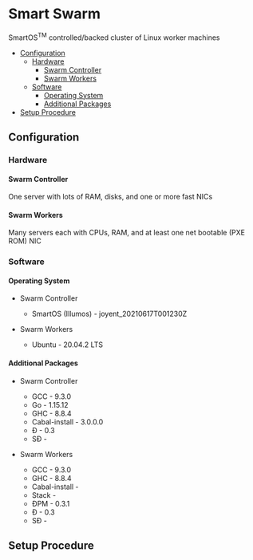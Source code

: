 # Smart Swarm

SmartOS<sup>TM</sup> controlled/backed cluster of Linux worker machines

- [Configuration](#configuration)
  - [Hardware](#hardware)
    - [Swarm Controller](#swarm-controller)
    - [Swarm Workers](#swarm-workers)
  - [Software](#software)
    - [Operating System](#operating-system)
    - [Additional Packages](#additional-packages)
- [Setup Procedure](#setup-procedure)

## Configuration

### Hardware

#### Swarm Controller

One server with lots of RAM, disks, and one or more fast NICs

#### Swarm Workers

Many servers each with CPUs, RAM, and at least one net bootable (PXE ROM) NIC

### Software

#### Operating System

- Swarm Controller

  - SmartOS (Illumos) - joyent_20210617T001230Z

- Swarm Workers

  - Ubuntu - 20.04.2 LTS

#### Additional Packages

- Swarm Controller

  - GCC - 9.3.0
  - Go - 1.15.12
  - GHC - 8.8.4
  - Cabal-install - 3.0.0.0
  - Đ - 0.3
  - SĐ -

- Swarm Workers

  - GCC - 9.3.0
  - GHC - 8.8.4
  - Cabal-install -
  - Stack -
  - ĐPM - 0.3.1
  - Đ - 0.3
  - SĐ -

## Setup Procedure
